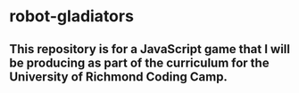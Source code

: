 # robot-gladiators

## This repository is for a JavaScript game that I will be producing as part of the curriculum for the University of Richmond Coding Camp.
